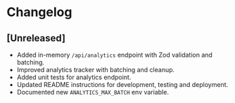 # Changelog

## [Unreleased]
- Added in-memory `/api/analytics` endpoint with Zod validation and batching.
- Improved analytics tracker with batching and cleanup.
- Added unit tests for analytics endpoint.
- Updated README instructions for development, testing and deployment.
- Documented new `ANALYTICS_MAX_BATCH` env variable.
